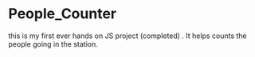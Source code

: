 # People_Counter
this is my first ever hands on JS project (completed) . It helps counts the people going in the station.
